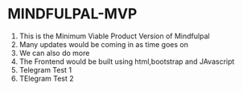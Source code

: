 # MINDFULPAL-MVP
1. This is the Minimum Viable Product Version of Mindfulpal
2. Many updates would be coming in as time goes on
3. We can also do more 
4. The Frontend would be built using html,bootstrap and JAvascript 
5. Telegram Test 1
6. TElegram Test 2